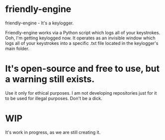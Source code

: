 # friendly-engine
friendly-engine - It's a keylogger.

Friendly-engine works via a Python script which logs all of your keystrokes. Ooh, I'm getting keylogged now.
It operates as an invisible window which logs all of your keystrokes into a specific .txt file located in the keylogger's main folder.

# It's open-source and free to use, but a warning still exists.
Use it only for ethical purposes. I am not developing repositories just for it to be used for illegal purposes. Don't be a dick.

# WIP
It's work in progress, as we are still creating it.
